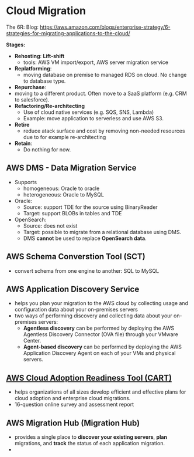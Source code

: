 # Cloud Migration



The 6R: Blog: https://aws.amazon.com/blogs/enterprise-strategy/6-strategies-for-migrating-applications-to-the-cloud/

**Stages:**

- **Rehosting**: **Lift-shift** 
  - tools: AWS VM import/export, AWS server migration service
- **Replatforming**: 
  - moving database on premise to managed RDS on cloud. No change to database type.
-  **Repurchase**:
  - moving to a different product. Often move to a SaaS platform (e.g. CRM to salesforce).
- **Refactoring/Re-architecting**
  - Use of cloud native services (e.g. SQS, SNS, Lambda)
  - Example: move application to serverless and use AWS S3.
- **Retire**
  - reduce atack surface and cost by removing non-needed resources due to for example re-architecting
- **Retain**:
  - Do nothing for now.



## AWS DMS -  Data Migration Service

- Supports
  - homogeneous: Oracle to oracle
  - heterogeneous: Oracle to MySQL
- Oracle:
  - Source: support TDE for the source using BinaryReader
  - Target: support BLOBs in tables and TDE
- OpenSearch:
  - Source: does not exist
  - Target: possible to migrate from a relational database using DMS.
  - DMS **cannot** be used to replace **OpenSearch data**.



## AWS Schema Converstion Tool (SCT)

- convert schema from one engine to another: SQL to MySQL

## **AWS Application Discovery Service** 

- helps you plan your migration to the AWS cloud by collecting usage and configuration data about your on-premises servers
- two ways of performing discovery and collecting data about your on-premises servers:
  - **Agentless discovery** can be performed by deploying the AWS Agentless Discovery Connector (OVA file) through your VMware Center.
  - **Agent-based discovery** can be performed by deploying the AWS Application Discovery Agent on each of your VMs and physical servers.



## [**AWS Cloud Adoption Readiness Tool (CART)**](https://cloudreadiness.amazonaws.com/#/cart) 

- helps organizations of all sizes develop efficient and effective plans for cloud adoption and enterprise cloud migrations.
- 16-question online survey and assessment report



## **AWS Migration Hub (Migration Hub)** 

- provides a single place to **discover your existing servers**, **plan** migrations, and **track** the status of each application migration.
- 
